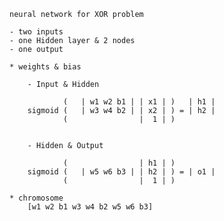 	neural network for XOR problem
	
	- two inputs
	- one Hidden layer & 2 nodes
	- one output
	
	* weights & bias
		
		- Input & Hidden
		
				(	| w1 w2 b1 | | x1 | )   | h1 |
		sigmoid	(	| w3 w4	b2 | | x2 |	) = | h2 |
				(				 |  1 | )
		
		
		- Hidden & Output
		
				(				 | h1 | )
		sigmoid (	| w5 w6 b3 | | h2 | ) = | o1 |
				(				 |  1 | )
		
	* chromosome
		[w1 w2 b1 w3 w4 b2 w5 w6 b3]
